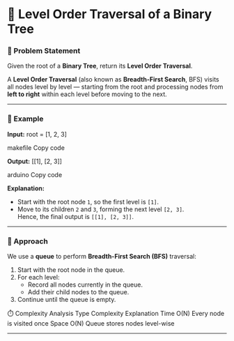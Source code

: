 # 🌳 Level Order Traversal of a Binary Tree

### 📘 Problem Statement
Given the root of a **Binary Tree**, return its **Level Order Traversal**.

A **Level Order Traversal** (also known as **Breadth-First Search**, BFS) visits all nodes level by level — starting from the root and processing nodes from **left to right** within each level before moving to the next.

---

### 🧩 Example

**Input:**
root = [1, 2, 3]

makefile
Copy code

**Output:**
[[1], [2, 3]]

arduino
Copy code

**Explanation:**  
- Start with the root node `1`, so the first level is `[1]`.  
- Move to its children `2` and `3`, forming the next level `[2, 3]`.  
Hence, the final output is `[[1], [2, 3]]`.

---

### 🧠 Approach

We use a **queue** to perform **Breadth-First Search (BFS)** traversal:
1. Start with the root node in the queue.
2. For each level:
   - Record all nodes currently in the queue.
   - Add their child nodes to the queue.
3. Continue until the queue is empty.
  


⏱️ Complexity Analysis
Type	Complexity	Explanation
Time	O(N)	Every node is visited once
Space	O(N)	Queue stores nodes level-wise


---
